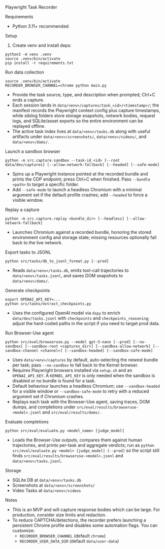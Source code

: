 Playwright Task Recorder

Requirements
- Python 3.11+ recommended

Setup
1) Create venv and install deps:
```
python3 -m venv .venv
source .venv/bin/activate
pip install -r requirements.txt
```

Run data collection
```
source .venv/bin/activate
RECORDER_BROWSER_CHANNEL=chrome python main.py
```
- Provide the task source, type, and description when prompted; Ctrl+C ends a capture.
- Each session lands in `data/<env>/captures/task_<id>/<timestamp>/`; the manifest records the Playwright context config plus capture timestamps, while sibling folders store storage snapshots, network bodies, request logs, and SQLite/asset exports so the entire environment can be replayed offline.
- The active task index lives at `data/<env>/tasks.db` along with useful artifacts under `data/<env>/screenshots/`, `data/<env>/videos/`, and `data/<env>/doms/`.

Launch a sandbox browser
```
python -m src.capture.sandbox --task-id <id> [--root data/dev/captures] [--allow-network-fallback] [--headed] [--safe-mode]
```
- Spins up a Playwright instance pointed at the recorded bundle and prints the CDP endpoint; press Ctrl+C when finished. Pass `--bundle <path>` to target a specific folder.
- Add `--safe-mode` to launch a headless Chromium with a minimal argument set if the default profile crashes; add `--headed` to force a visible window.

Replay a capture
```
python -m src.capture.replay <bundle_dir> [--headless] [--allow-network-fallback]
```
- Launches Chromium against a recorded bundle, honoring the stored environment config and storage state; missing resources optionally fall back to the live network.

Export tasks to JSONL
```
python src/tasks/db_to_jsonl_format.py [--prod]
```
- Reads `data/<env>/tasks.db`, emits tool-call trajectories to `data/<env>/tasks.jsonl`, and saves DOM snapshots to `data/<env>/doms/`.

Generate checkpoints
```
export OPENAI_API_KEY=...
python src/tasks/extract_checkpoints.py
```
- Uses the configured OpenAI model via `dspy` to enrich `data/dev/tasks.jsonl` with `checkpoints` and `checkpoints_reasoning`; adjust the hard-coded paths in the script if you need to target prod data.

Run Browser-Use agent
```
python src/eval/browseruse.py --model gpt-5-nano [--prod] [--no-sandbox] [--sandbox-root <captures_dir>] [--sandbox-allow-network] [--sandbox-channel <channel>] [--sandbox-headed] [--sandbox-safe-mode]
```
- Uses `data/<env>/captures` by default, auto-selecting the newest bundle per task; pass `--no-sandbox` to fall back to the Kernel browser.
- Requires Playwright browsers installed via `setup.sh` and an `OPENAI_API_KEY`. A `KERNEL_API_KEY` is only needed when the sandbox is disabled or no bundle is found for a task.
- Default behaviour launches a headless Chromium; use `--sandbox-headed` for a visible window or `--sandbox-safe-mode` to retry with a reduced argument set if Chromium crashes.
- Replays each task with the Browser-Use agent, saving traces, DOM dumps, and completions under `src/eval/results/browseruse-<model>.jsonl` and `src/eval/results/doms/`.

Evaluate completions
```
python src/eval/evaluate.py <model_name> [judge_model]
```
- Loads the Browser-Use outputs, compares them against human trajectories, and prints per-task and aggregate verdicts; run as `python src/eval/evaluate.py <model> [judge_model] [--prod]` so the script still finds `src/eval/results/browseruse-<model>.jsonl` and `data/<env>/tasks.jsonl`.

Storage
- SQLite DB at `data/<env>/tasks.db`
- Screenshots at `data/<env>/screenshots/`
- Video Tasks at `data/<env>/videos`

Notes
- This is an MVP and will capture response bodies which can be large. For production, consider size limits and redaction.
- To reduce CAPTCHA/detections, the recorder prefers launching a persistent Chrome profile and disables some automation flags. You can customize:
  - `RECORDER_BROWSER_CHANNEL` (default `chrome`)
  - `RECORDER_USER_DATA_DIR` (default `data/user-data`)

